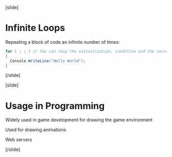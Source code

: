 [slide]
# Infinite Loops

Repeating a block of code an infinite number of times:

```csharp
for ( ; ; ) // You can skip the initialization, condition and the increment
{
  Console.WriteLine("Hello World");
}
```
[/slide]

[slide]
# Usage in Programming

Widely used in game development for drawing the game environment

Used for drawing animations

Web servers

[/slide]